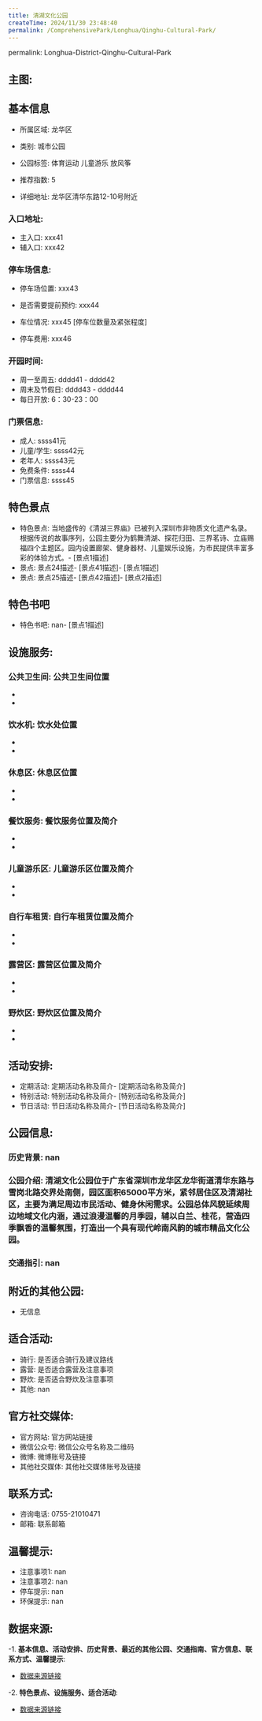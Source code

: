 ```yaml
---
title: 清湖文化公园
createTime: 2024/11/30 23:48:40
permalink: /ComprehensivePark/Longhua/Qinghu-Cultural-Park/
---
```

permalink: Longhua-District-Qinghu-Cultural-Park
<!-- ## 游玩路径: -->

## 主图:
<ImageCard
image="https://cgj.sz.gov.cn/img/4/4005/4005728/10774717.jpg"
title= "清湖文化公园"
description= "清湖文化公园位于广东省深圳市龙华区龙华街道清华东路与雪岗北路交界处南侧，园区面积65000平方米，紧邻居住区及清湖社区，主要为满足周边市民活动、健身休闲需求。公"
date="2024/11/30"
href="/"
author="深圳公园"
/>

## 基本信息

- 所属区域: 龙华区

- 类别: 城市公园

- 公园标签: 体育运动 儿童游乐 放风筝

- 推荐指数: 5

- 详细地址: 龙华区清华东路12-10号附近

### 入口地址:
- 主入口: xxx41
- 辅入口: xxx42
### 停车场信息:
- 停车场位置: xxx43

- 是否需要提前预约: xxx44

- 车位情况: xxx45 [停车位数量及紧张程度]

- 停车费用: xxx46

### 开园时间:
- 周一至周五: dddd41 - dddd42
- 周末及节假日: dddd43 - dddd44
- 每日开放: 6：30-23：00

### 门票信息:
- 成人: ssss41元
- 儿童/学生: ssss42元
- 老年人: ssss43元
- 免费条件: ssss44
- 门票信息: ssss45
## 特色景点
- 特色景点: 当地盛传的《清湖三界庙》已被列入深圳市非物质文化遗产名录。根据传说的故事序列，公园主要分为鹤舞清湖、探花归田、三界茗诗、立庙赐福四个主题区。园内设置廊架、健身器材、儿童娱乐设施，为市民提供丰富多彩的体验方式。- [景点1描述]
- 景点: 景点24描述- [景点41描述]- [景点1描述]
- 景点: 景点25描述- [景点42描述]- [景点2描述]
## 特色书吧
- 特色书吧: nan- [景点1描述]
## 设施服务:
### 公共卫生间: 公共卫生间位置
- 
- 
### 饮水机: 饮水处位置
- 
- 
### 休息区: 休息区位置
- 
- 
### 餐饮服务: 餐饮服务位置及简介
- 
- 
### 儿童游乐区: 儿童游乐区位置及简介
- 
- 
### 自行车租赁: 自行车租赁位置及简介
- 
- 
### 露营区: 露营区位置及简介
- 
- 
### 野炊区: 野炊区位置及简介

- 
- 
## 活动安排:
- 定期活动: 定期活动名称及简介- [定期活动名称及简介]
- 特别活动: 特别活动名称及简介- [特别活动名称及简介]
- 节日活动: 节日活动名称及简介- [节日活动名称及简介]
## 公园信息:
### 历史背景: nan
### 公园介绍: 清湖文化公园位于广东省深圳市龙华区龙华街道清华东路与雪岗北路交界处南侧，园区面积65000平方米，紧邻居住区及清湖社区，主要为满足周边市民活动、健身休闲需求。公园总体风貌延续周边地域文化内涵，通过浪漫温馨的月季园，辅以白兰、桂花，营造四季飘香的温馨氛围，打造出一个具有现代岭南风韵的城市精品文化公园。
### 交通指引: nan

## 附近的其他公园:
- 无信息

## 适合活动:
- 骑行: 是否适合骑行及建议路线
- 露营: 是否适合露营及注意事项
- 野炊: 是否适合野炊及注意事项
- 其他: nan

## 官方社交媒体:
- 官方网站: 官方网站链接
- 微信公众号: 微信公众号名称及二维码
- 微博: 微博账号及链接
- 其他社交媒体: 其他社交媒体账号及链接

## 联系方式:
- 咨询电话: 0755-21010471
- 邮箱: 联系邮箱

## 温馨提示:
- 注意事项1: nan
- 注意事项2: nan
- 停车提示: nan
- 环保提示: nan

## 数据来源:
-1. **基本信息、活动安排、历史背景、最近的其他公园、交通指南、官方信息、联系方式、温馨提示**:
- [数据来源链接](https://cgj.sz.gov.cn/xsmh/gysz/csgy/content/post_10774717.html)

-2. **特色景点、设施服务、适合活动**:
- [数据来源链接](https://cgj.sz.gov.cn/xsmh/gysz/csgy/content/post_10774717.html)

